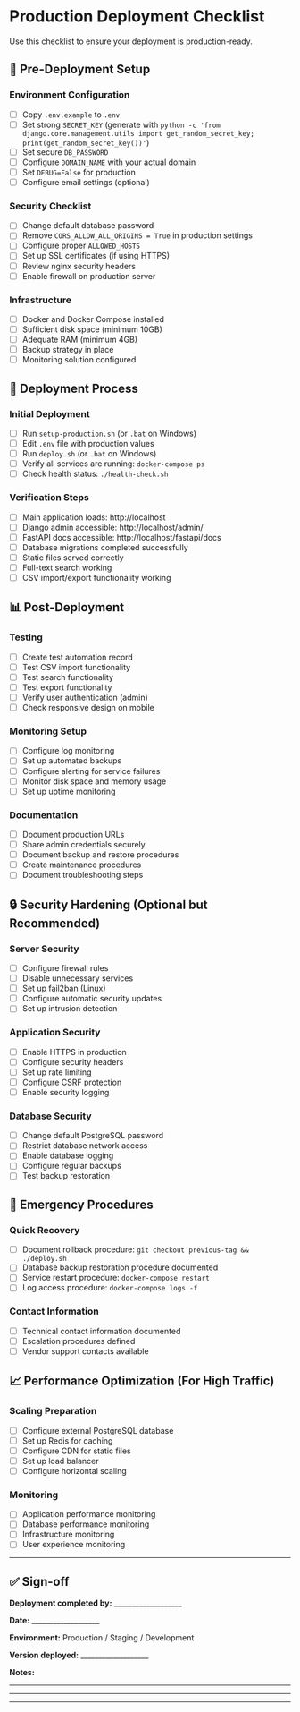 # Production Deployment Checklist

Use this checklist to ensure your deployment is production-ready.

## 🔧 Pre-Deployment Setup

### Environment Configuration
- [ ] Copy `.env.example` to `.env`
- [ ] Set strong `SECRET_KEY` (generate with `python -c 'from django.core.management.utils import get_random_secret_key; print(get_random_secret_key())'`)
- [ ] Set secure `DB_PASSWORD`
- [ ] Configure `DOMAIN_NAME` with your actual domain
- [ ] Set `DEBUG=False` for production
- [ ] Configure email settings (optional)

### Security Checklist
- [ ] Change default database password
- [ ] Remove `CORS_ALLOW_ALL_ORIGINS = True` in production settings
- [ ] Configure proper `ALLOWED_HOSTS`
- [ ] Set up SSL certificates (if using HTTPS)
- [ ] Review nginx security headers
- [ ] Enable firewall on production server

### Infrastructure
- [ ] Docker and Docker Compose installed
- [ ] Sufficient disk space (minimum 10GB)
- [ ] Adequate RAM (minimum 4GB)
- [ ] Backup strategy in place
- [ ] Monitoring solution configured

## 🚀 Deployment Process

### Initial Deployment
- [ ] Run `setup-production.sh` (or `.bat` on Windows)
- [ ] Edit `.env` file with production values
- [ ] Run `deploy.sh` (or `.bat` on Windows)
- [ ] Verify all services are running: `docker-compose ps`
- [ ] Check health status: `./health-check.sh`

### Verification Steps
- [ ] Main application loads: http://localhost
- [ ] Django admin accessible: http://localhost/admin/
- [ ] FastAPI docs accessible: http://localhost/fastapi/docs
- [ ] Database migrations completed successfully
- [ ] Static files served correctly
- [ ] Full-text search working
- [ ] CSV import/export functionality working

## 📊 Post-Deployment

### Testing
- [ ] Create test automation record
- [ ] Test CSV import functionality
- [ ] Test search functionality
- [ ] Test export functionality
- [ ] Verify user authentication (admin)
- [ ] Check responsive design on mobile

### Monitoring Setup
- [ ] Configure log monitoring
- [ ] Set up automated backups
- [ ] Configure alerting for service failures
- [ ] Monitor disk space and memory usage
- [ ] Set up uptime monitoring

### Documentation
- [ ] Document production URLs
- [ ] Share admin credentials securely
- [ ] Document backup and restore procedures
- [ ] Create maintenance procedures
- [ ] Document troubleshooting steps

## 🔒 Security Hardening (Optional but Recommended)

### Server Security
- [ ] Configure firewall rules
- [ ] Disable unnecessary services
- [ ] Set up fail2ban (Linux)
- [ ] Configure automatic security updates
- [ ] Set up intrusion detection

### Application Security
- [ ] Enable HTTPS in production
- [ ] Configure security headers
- [ ] Set up rate limiting
- [ ] Configure CSRF protection
- [ ] Enable security logging

### Database Security
- [ ] Change default PostgreSQL password
- [ ] Restrict database network access
- [ ] Enable database logging
- [ ] Configure regular backups
- [ ] Test backup restoration

## 🚨 Emergency Procedures

### Quick Recovery
- [ ] Document rollback procedure: `git checkout previous-tag && ./deploy.sh`
- [ ] Database backup restoration procedure documented
- [ ] Service restart procedure: `docker-compose restart`
- [ ] Log access procedure: `docker-compose logs -f`

### Contact Information
- [ ] Technical contact information documented
- [ ] Escalation procedures defined
- [ ] Vendor support contacts available

## 📈 Performance Optimization (For High Traffic)

### Scaling Preparation
- [ ] Configure external PostgreSQL database
- [ ] Set up Redis for caching
- [ ] Configure CDN for static files
- [ ] Set up load balancer
- [ ] Configure horizontal scaling

### Monitoring
- [ ] Application performance monitoring
- [ ] Database performance monitoring
- [ ] Infrastructure monitoring
- [ ] User experience monitoring

---

## ✅ Sign-off

**Deployment completed by:** ___________________

**Date:** ___________________

**Environment:** Production / Staging / Development

**Version deployed:** ___________________

**Notes:**
_________________________________________________
_________________________________________________
_________________________________________________
